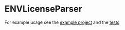 # ENVLicenseParser

For example usage see the [example
project](https://github.com/envoy/ENVLicenseParser/tree/master/Example)
and the
[tests](https://github.com/envoy/ENVLicenseParser/tree/master/Example/UnitTests/Tests).
